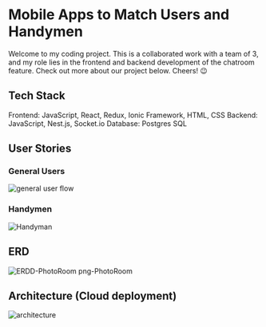# Mobile Apps to Match Users and Handymen
Welcome to my coding project. This is a collaborated work with a team of 3, and my role lies in the frontend and backend development of the chatroom feature. Check out more about our project below. Cheers! 😉

## Tech Stack
Frontend: JavaScript, React, Redux, Ionic Framework, HTML, CSS
Backend: JavaScript, Nest.js, Socket.io
Database: Postgres SQL

## User Stories

### General Users
![general user flow](https://github.com/tonyfok1999/Mobile-Apps-Project/assets/99062097/3def718b-3c4f-4e9b-9ca6-1f0edcebc88f)

### Handymen
![Handyman](https://github.com/tonyfok1999/Mobile-Apps-Project/assets/99062097/b6e67b5f-909f-4efc-a300-c432b7cd40a2)

## ERD
![ERDD-PhotoRoom png-PhotoRoom](https://github.com/tonyfok1999/Mobile-Apps-Project/assets/99062097/c6c409f6-e3fd-4636-860e-ab777bc9e9d3)

## Architecture (Cloud deployment)
![architecture](https://github.com/tonyfok1999/Mobile-Apps-Project/assets/99062097/7c055d0b-e2af-43dc-a519-18724a4f7d7f)
